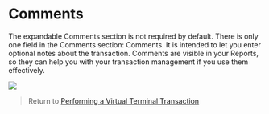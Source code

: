 
# Comments

The expandable Comments section is not required by default. There is only one field in the Comments section: Comments. It is intended to let you enter optional notes about the transaction. 
Comments are visible in your Reports, so they can help you with your transaction management if you use them effectively.

![](/ipg-na/assets/images/assets/images/comments.jpg)



> Return to [Performing a Virtual Terminal Transaction](?path=docs/additionalInfo/VirtualTerminal.md)		